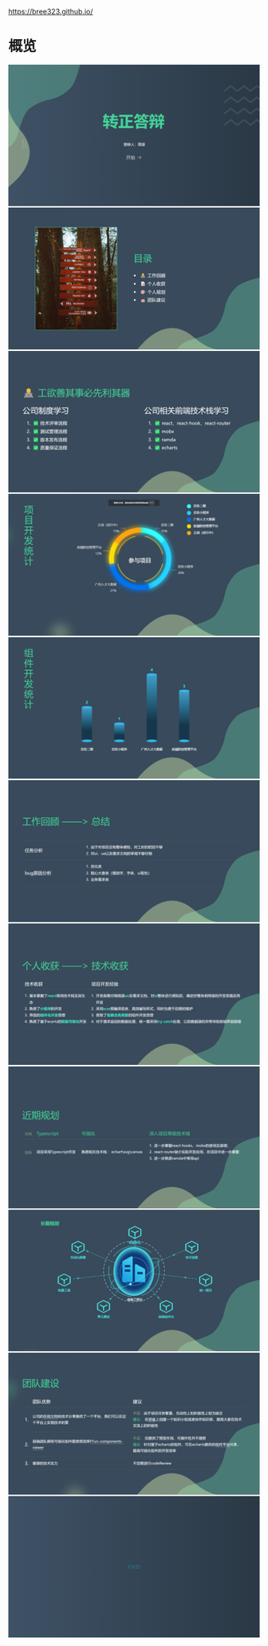 <!--
 * @Date: 2021-12-18 03:38:16
 * @Descripton: 
 * @LastEditTime: 2021-12-22 17:22:37
-->
https://bree323.github.io/
# 概览
![](./overview/1.png)
![](./overview/2.png)
![](./overview/3.png)
![](./overview/4.png)
![](./overview/5.png)
![](./overview/6.png)
![](./overview/7.png)
![](./overview/8.png)
![](./overview/9.png)
![](./overview/10.png)
![](./overview/11.png)

